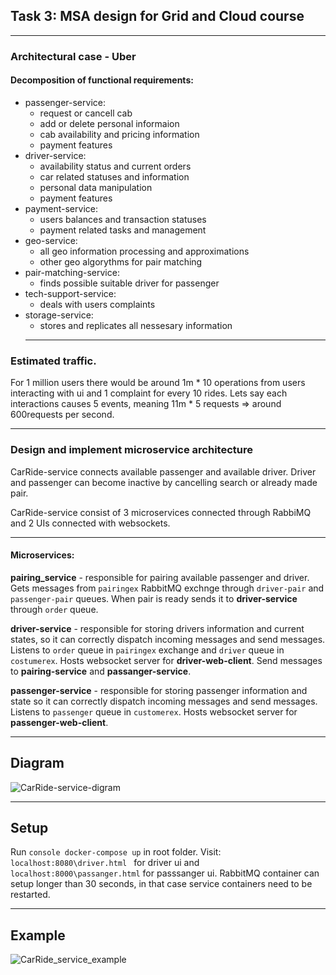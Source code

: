 ## Task 3: MSA design for Grid and Cloud course
__________
### Architectural case - Uber
#### Decomposition of functional requirements:
  - passenger-service:
      - request or cancell cab
      - add or delete personal informaion
      - cab availability and pricing information
      - payment features
  - driver-service:
      - availability status and current orders
      - car related statuses and information
      - personal data manipulation
      - payment features
  - payment-service:
      - users balances and transaction statuses
      - payment related tasks and management
  - geo-service:
      - all geo information processing and approximations
      - other geo algorythms for pair matching
  - pair-matching-service:
      - finds possible suitable driver for passenger
  - tech-support-service:
      - deals with users complaints
  - storage-service:
      - stores and replicates all nessesary information
    _____________
### Estimated traffic.
For 1 million users there would be around 1m * 10 operations from users interacting with ui and 1 complaint for every 10 rides. Lets say each interactions causes 5 events, meaning 11m * 5 requests => around 600requests per second.
____________
### Design and implement microservice architecture
CarRide-service connects available passenger and available driver.
Driver and passenger can become inactive by cancelling search or already made pair.

CarRide-service consist of 3 microservices connected through RabbiMQ and 2 UIs connected with websockets.
__________
#### Microservices:
**pairing_service** - responsible for pairing available passenger and driver. Gets messages from `pairingex` RabbitMQ exchnge through `driver-pair` and `passenger-pair` queues. When pair is ready sends it to **driver-service** through `order` queue.

**driver-service** - responsible for storing drivers information and current states, so it can correctly dispatch incoming messages and send messages. Listens to `order` queue in `pairingex` exchange and `driver` queue in `costumerex`. Hosts websocket server for **driver-web-client**. Send messages to **pairing-service** and **passanger-service**.

**passenger-service** - responsible for storing passenger information and state so it can correctly dispatch incoming messages and send messages. Listens to `passenger` queue in `customerex`. Hosts websocket server for **passenger-web-client**.
_______________
## Diagram
![CarRide-service-digram](https://github.com/Lixerus/CarRide-service/assets/61562096/47711b13-f6c7-4d87-bd51-d4f5cd597021)
_______________
## Setup
Run ```console docker-compose up``` in root folder.
Visit: ```localhost:8080\driver.html ``` for driver ui
and ``` localhost:8000\passanger.html ``` for passsanger ui.
RabbitMQ container can setup longer than 30 seconds, in that case service containers need to be restarted.
__________________
## Example
![CarRide_service_example](https://github.com/Lixerus/CarRide-service/assets/61562096/0287eae5-6c0e-4efe-bc43-f764302c7965)
